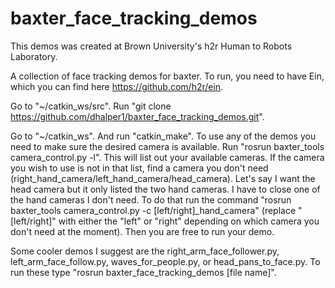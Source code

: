 # baxter_face_tracking_demos
This demos was created at Brown University's h2r Human to Robots Laboratory.

A collection of face tracking demos for baxter.  To run, you need to have Ein, which you can find here https://github.com/h2r/ein.

Go to "~/catkin_ws/src".  Run "git clone https://github.com/dhalper1/baxter_face_tracking_demos.git".

Go to "~/catkin_ws".  And run "catkin_make".  To use any of the demos you need to make sure the desired camera is available.  Run "rosrun baxter_tools camera_control.py -l".  This will list out your available cameras.  If the camera you wish to use is not in that list, find a camera you don't need (right_hand_camera/left_hand_camera/head_camera).  Let's say I want the head camera but it only listed the two hand cameras.  I have to close one of the hand cameras I don't need.  To do that run the command "rosrun baxter_tools camera_control.py -c [left/right]_hand_camera" (replace "[left/right]" with either the "left" or "right" depending on which camera you don't need at the moment).  Then you are free to run your demo.

Some cooler demos I suggest are the right_arm_face_follower.py, left_arm_face_follow.py, waves_for_people.py, or head_pans_to_face.py.  To run these type "rosrun baxter_face_tracking_demos [file name]".
